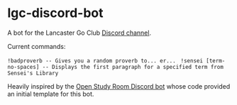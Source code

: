 # lgc-discord-bot
A bot for the Lancaster Go Club [Discord channel](https://discord.gg/6FqNWpZ).

Current commands:

``
!badproverb -- Gives you a random proverb to... er... 
``
``
!sensei [term-no-spaces] -- Displays the first paragraph for a specified term from Sensei's Library
``

Heavily inspired by the [Open Study Room Discord bot](https://github.com/climu/OSR-discord-bot) whose code provided an initial template for this bot.
